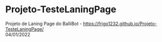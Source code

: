 # Projeto-TesteLaningPage
Projeto de Laning Page do BalliBot - https://frigo1232.github.io/Projeto-TesteLaningPage/ <br>04/01/2022
